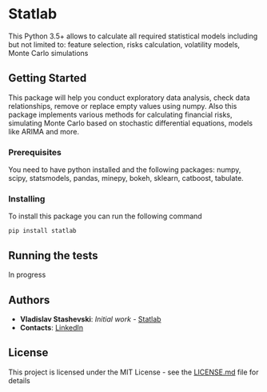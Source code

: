 # Statlab

This Python 3.5+ allows to calculate all required statistical models including but not limited to: feature selection, risks calculation, volatility models, Monte Carlo simulations

## Getting Started

This package will help you conduct exploratory data analysis, check data relationships, remove or replace empty values using numpy. Also this package implements various methods for calculating financial risks, simulating Monte Carlo based on stochastic differential equations, models like ARIMA and more.

### Prerequisites

You need to have python installed and the following packages: numpy, scipy, statsmodels, pandas, minepy, bokeh, sklearn, catboost, tabulate.

### Installing

To install this package you can run the following command

```
pip install statlab
```

## Running the tests

In progress

## Authors

* **Vladislav Stashevski**: *Initial work* - [Statlab](https://github.com/StVladislav/statlab)
* **Contacts**:
[LinkedIn](https://www.linkedin.com/in/stvladislav-01861a189/)

## License

This project is licensed under the MIT License - see the [LICENSE.md](LICENSE.md) file for details

